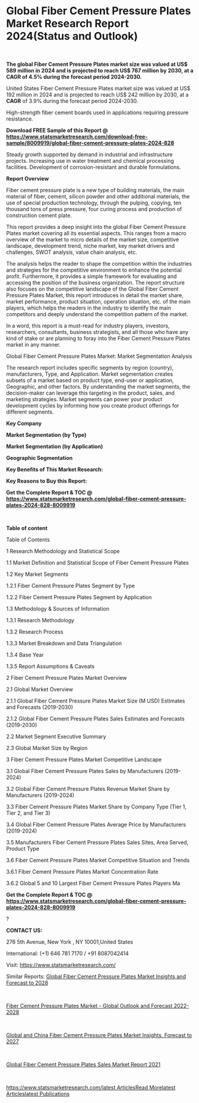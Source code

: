 <h1>Global Fiber Cement Pressure Plates Market Research Report 2024(Status and Outlook)</h1><br/><p><strong>The global Fiber Cement Pressure Plates market size was valued at US$ 589 million in 2024 and is projected to reach US$ 767 million by 2030, at a <strong>CAGR</strong> of 4.5% during the forecast period 2024-2030.</strong></p>
 
 
 
 <p>United States Fiber Cement Pressure Plates market size was valued at US$ 192 million in 2024 and is projected to reach US$ 242 million by 2030, at a <strong>CAGR</strong> of 3.9% during the forecast period 2024-2030.</p>
 
 
 
 <p>High-strength fiber cement boards used in applications requiring pressure resistance.</p>
 
 
 
 <p><strong>Download FREE Sample of this Report @ <a href="https://www.statsmarketresearch.com/download-free-sample/8009919/global-fiber-cement-pressure-plates-2024-828">https://www.statsmarketresearch.com/download-free-sample/8009919/global-fiber-cement-pressure-plates-2024-828</a></strong></p>
 
 
 
 <p>Steady growth supported by demand in industrial and infrastructure projects. Increasing use in water treatment and chemical processing facilities. Development of corrosion-resistant and durable formulations.</p>
 
 
 
 <p><strong>Report Overview</strong></p>
 
 
 
 <p>Fiber cement pressure plate is a new type of building materials, the main material of fiber, cement, silicon powder and other additional materials, the use of special production technology, through the pulping, copying, ten thousand tons of press pressure, four curing process and production of construction cement plate.</p>
 
 
 
 <p>This report provides a deep insight into the global Fiber Cement Pressure Plates market covering all its essential aspects. This ranges from a macro overview of the market to micro details of the market size, competitive landscape, development trend, niche market, key market drivers and challenges, SWOT analysis, value chain analysis, etc.</p>
 
 
 
 <p>The analysis helps the reader to shape the competition within the industries and strategies for the competitive environment to enhance the potential profit. Furthermore, it provides a simple framework for evaluating and accessing the position of the business organization. The report structure also focuses on the competitive landscape of the Global Fiber Cement Pressure Plates Market, this report introduces in detail the market share, market performance, product situation, operation situation, etc. of the main players, which helps the readers in the industry to identify the main competitors and deeply understand the competition pattern of the market.</p>
 
 
 
 <p>In a word, this report is a must-read for industry players, investors, researchers, consultants, business strategists, and all those who have any kind of stake or are planning to foray into the Fiber Cement Pressure Plates market in any manner.</p>
 
 
 
 <p>Global Fiber Cement Pressure Plates Market: Market Segmentation Analysis</p>
 
 
 
 <p>The research report includes specific segments by region (country), manufacturers, Type, and Application. Market segmentation creates subsets of a market based on product type, end-user or application, Geographic, and other factors. By understanding the market segments, the decision-maker can leverage this targeting in the product, sales, and marketing strategies. Market segments can power your product development cycles by informing how you create product offerings for different segments.</p>
 
 
 
 <p><strong>Key Company</strong></p>
 
 
 
 <p><strong>Market Segmentation (by Type)</strong></p>
 
 
 
 <p><strong>Market Segmentation (<strong>by Application</strong>)</strong></p>
 
 
 
 <p><strong>Geographic Segmentation</strong></p>
 
 
 
 <p><strong>Key Benefits of This Market Research:</strong></p>
 
 
 
 <p><strong>Key <strong>Reasons to Buy</strong> this Report:</strong></p>
 
 
 
 <div><b>Get the Complete Report & TOC @ <a href="https://www.statsmarketresearch.com/global-fiber-cement-pressure-plates-2024-828-8009919">https://www.statsmarketresearch.com/global-fiber-cement-pressure-plates-2024-828-8009919</a></b></div>
 
 
 
 <p><br />
 
 <b>Table of content</b></p>
 
 
 
 <p>Table of Contents<br />
 
 1 Research Methodology and Statistical Scope<br />
 
 1.1 Market Definition and Statistical Scope of Fiber Cement Pressure Plates<br />
 
 1.2 Key Market Segments<br />
 
 1.2.1 Fiber Cement Pressure Plates Segment by Type<br />
 
 1.2.2 Fiber Cement Pressure Plates Segment by Application<br />
 
 1.3 Methodology & Sources of Information<br />
 
 1.3.1 Research Methodology<br />
 
 1.3.2 Research Process<br />
 
 1.3.3 Market Breakdown and Data Triangulation<br />
 
 1.3.4 Base Year<br />
 
 1.3.5 Report Assumptions & Caveats<br />
 
 2 Fiber Cement Pressure Plates Market Overview<br />
 
 2.1 Global Market Overview<br />
 
 2.1.1 Global Fiber Cement Pressure Plates Market Size (M USD) Estimates and Forecasts (2019-2030)<br />
 
 2.1.2 Global Fiber Cement Pressure Plates Sales Estimates and Forecasts (2019-2030)<br />
 
 2.2 Market Segment Executive Summary<br />
 
 2.3 Global Market Size by Region<br />
 
 3 Fiber Cement Pressure Plates Market Competitive Landscape<br />
 
 3.1 Global Fiber Cement Pressure Plates Sales by Manufacturers (2019-2024)<br />
 
 3.2 Global Fiber Cement Pressure Plates Revenue Market Share by Manufacturers (2019-2024)<br />
 
 3.3 Fiber Cement Pressure Plates Market Share by Company Type (Tier 1, Tier 2, and Tier 3)<br />
 
 3.4 Global Fiber Cement Pressure Plates Average Price by Manufacturers (2019-2024)<br />
 
 3.5 Manufacturers Fiber Cement Pressure Plates Sales Sites, Area Served, Product Type<br />
 
 3.6 Fiber Cement Pressure Plates Market Competitive Situation and Trends<br />
 
 3.6.1 Fiber Cement Pressure Plates Market Concentration Rate<br />
 
 3.6.2 Global 5 and 10 Largest Fiber Cement Pressure Plates Players Ma</p>
 
 
 
 <div><b>Get the Complete Report & TOC @ <a href="https://www.statsmarketresearch.com/global-fiber-cement-pressure-plates-2024-828-8009919">https://www.statsmarketresearch.com/global-fiber-cement-pressure-plates-2024-828-8009919</a></b></div>
 
 
 
 <p>? </p>
 
 
 
 <p><b>CONTACT US:</b><br />
 
 276 5th Avenue, New York , NY 10001,United States<br />
 
 International: (+1) 646 781 7170 / +91 8087042414<br />
 
 Visit: <a href="https://www.statsmarketresearch.com/">https://www.statsmarketresearch.com/</a><br />
 
 Similar Reports: <a href="https://www.statsmarketresearch.com/global-fiber-cement-pressure-plates-2024-828-8009919">Global Fiber Cement Pressure Plates Market Insights and Forecast to 2028</a><br />
 
 <br />
 
 <a href="https://www.statsmarketresearch.com/global-fiber-cement-pressure-plates-2024-828-8009919">Fiber Cement Pressure Plates Market - Global Outlook and Forecast 2022-2028</a><br />
 
 <br />
 
 <a href="https://www.statsmarketresearch.com/global-fiber-cement-pressure-plates-2024-828-8009919">Global and China Fiber Cement Pressure Plates Market Insights, Forecast to 2027</a><br />
 
 <br />
 
 <a href="https://www.statsmarketresearch.com/global-fiber-cement-pressure-plates-2024-828-8009919">Global Fiber Cement Pressure Plates Sales Market Report 2021</a><br />
 
 <br />
 
 <a href="https://gyeongbokgung.com">https://www.statsmarketresearch.com/</a><a href="https://hallyeomaritime.com">latest Articles</a><a href="https://jingwansa.com">Read More</a><a href="https://nguoiviet.jp/">latest Articles</a><a href="https://www.intelmarketresearch.com/">latest Publications</a></p>